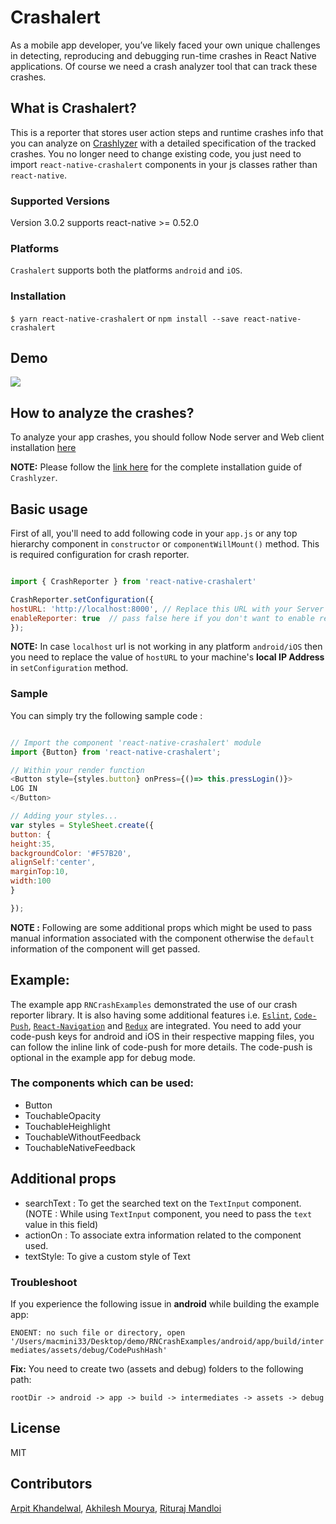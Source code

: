 # Crashalert


As a mobile app developer, you’ve likely faced your own unique challenges in detecting, reproducing and debugging run-time crashes in React Native applications. Of course we need a crash analyzer tool that can track these crashes.

## What is Crashalert?

This is a reporter that stores user action steps and runtime crashes info that you can analyze on [Crashlyzer](https://github.com/SystangoTechnologies/Crashlyzer) with a detailed specification of the tracked crashes.  You no longer need to change existing code, you just need to import `react-native-crashalert` components in your js classes rather than `react-native`.


### Supported Versions 

Version 3.0.2 supports react-native >= 0.52.0

### Platforms

`Crashalert` supports both the platforms `android` and `iOS`.

### Installation

`$ yarn react-native-crashalert` or `npm install --save react-native-crashalert`

## Demo
<a href="https://github.com/SystangoTechnologies/Crashalert/blob/master/Crashalert.gif"><img src="https://github.com/SystangoTechnologies/Crashalert/blob/master/Crashalert.gif"></a>

## How to analyze the crashes?

To analyze your app crashes, you should follow Node server and Web client installation [here](https://github.com/SystangoTechnologies/Crashlyzer)

**NOTE:** Please follow the [link here](FLOW_README.md) for the complete installation guide of `Crashlyzer`.

## Basic usage

First of all, you'll need to add following code in your `app.js` or any top hierarchy component in `constructor` or  `componentWillMount()` method. This is required configuration for crash reporter.

```javascript

import { CrashReporter } from 'react-native-crashalert'

CrashReporter.setConfiguration({
hostURL: 'http://localhost:8000', // Replace this URL with your Server base url, in my case I have setup the node server on my machine itself using docker container
enableReporter: true  // pass false here if you don't want to enable reporting the crashes
});

```

**NOTE:** In case `localhost` url is not working in any platform `android/iOS` then you need to replace the value of  `hostURL` to your machine's **local IP Address** in `setConfiguration` method.  


### Sample

You can simply try the following sample code :

```javascript

// Import the component 'react-native-crashalert' module
import {Button} from 'react-native-crashalert';

// Within your render function
<Button style={styles.button} onPress={()=> this.pressLogin()}>
LOG IN
</Button>

// Adding your styles...
var styles = StyleSheet.create({
button: {
height:35,
backgroundColor: '#F57B20',
alignSelf:'center',
marginTop:10,
width:100
}

});
```

**NOTE :** Following are some additional props which might be used to pass manual information associated with the component otherwise the `default` information of the component will get passed.

## Example:

The example app `RNCrashExamples` demonstrated the use of our crash reporter library. It is also having some additional features i.e. [`Eslint`](https://www.themarketingtechnologist.co/eslint-with-airbnb-javascript-style-guide-in-webstorm/), [`Code-Push`](https://github.com/Microsoft/react-native-code-push), [`React-Navigation`](https://reactnavigation.org/) and [`Redux`](https://redux.js.org/) are integrated. You need to add your code-push keys for android and iOS in their respective mapping files, you can follow the inline link of code-push for more details. The code-push is optional in the example app for debug mode.


### The components which can be used:
- Button
- TouchableOpacity
- TouchableHeighlight
- TouchableWithoutFeedback
- TouchableNativeFeedback

## Additional props

- searchText : To get the searched text on the `TextInput` component.(NOTE : While using `TextInput` component, you need to pass the `text` value in this field)
- actionOn : To associate extra information related to the component used.
- textStyle: To give a custom style of Text


### Troubleshoot

If you experience the following issue in **android** while building the example app:

`ENOENT: no such file or directory, open '/Users/macmini33/Desktop/demo/RNCrashExamples/android/app/build/intermediates/assets/debug/CodePushHash'`

**Fix:** You need to create two (assets and debug) folders to the following path:

`rootDir -> android -> app -> build -> intermediates -> assets -> debug`

## License

MIT

## Contributors
[Arpit Khandelwal](https://www.linkedin.com/in/arpitkhandelwal1984/), [Akhilesh Mourya](https://www.linkedin.com/in/akhilesh-mourya-54705232/), [Rituraj Mandloi](https://www.linkedin.com/in/rituraj-mandloi-57b97a171/)
